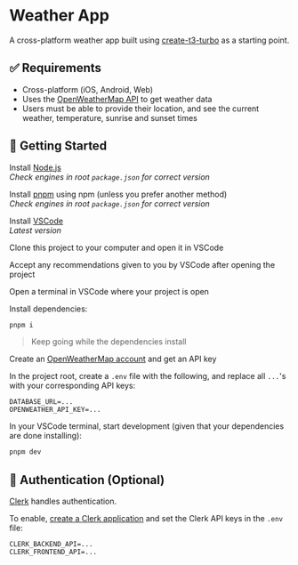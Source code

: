 # Weather App

A cross-platform weather app built using [create-t3-turbo](https://github.com/t3-oss/create-t3-turbo) as a starting point.

## ✅ Requirements

- Cross-platform (iOS, Android, Web)
- Uses the [OpenWeatherMap API](https://openweathermap.org/api) to get weather data
- Users must be able to provide their location, and see the current weather, temperature, sunrise and sunset times

## 🚀 Getting Started

Install [Node.js](https://nodejs.org/en/download/)  
_Check engines in root `package.json` for correct version_

Install [pnpm](https://pnpm.io/installation#using-npm) using npm (unless you prefer another method)  
_Check engines in root `package.json` for correct version_

Install [VSCode](https://code.visualstudio.com/download)  
_Latest version_

Clone this project to your computer and open it in VSCode

Accept any recommendations given to you by VSCode after opening the project

Open a terminal in VSCode where your project is open

Install dependencies:

```bash
pnpm i
```

> Keep going while the dependencies install

Create an [OpenWeatherMap account](https://home.openweathermap.org/users/sign_up) and get an API key

In the project root, create a `.env` file with the following, and replace all `...`'s with your corresponding API keys:

```env
DATABASE_URL=...
OPENWEATHER_API_KEY=...
```

In your VSCode terminal, start development (given that your dependencies are done installing):

```bash
pnpm dev
```

## 🔐 Authentication (Optional)

[Clerk](https://clerk.dev) handles authentication.

To enable, [create a Clerk application](https://dashboard.clerk.dev/apps/new) and set the Clerk API keys in the `.env` file:

```env
CLERK_BACKEND_API=...
CLERK_FRONTEND_API=...
```
